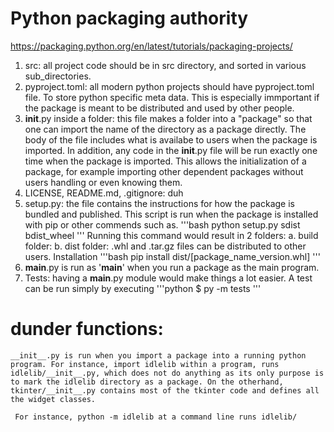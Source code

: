 # Python packaging authority
https://packaging.python.org/en/latest/tutorials/packaging-projects/

1. src: all project code should be in src directory, and sorted in various sub_directories.
2. pyproject.toml: all modern python projects should have pyproject.toml file. To store python specific meta data. This is especially immportant if the package is meant to be distributed and used by other people.
3. __init__.py inside a folder: this file makes a folder into a "package" so that one can import the name of the directory as a package directly. The body of the file includes what is availabe to users when the package is imported. In addition, any code in the __init__.py file will be run exactly one time when the package is imported. This allows the initialization of a package, for example importing other dependent packages without users handling or even knowing them.
4. LICENSE, README.md, .gitignore: duh
5. setup.py: the file contains the instructions for how the package is bundled and published. This script is run when the package is installed with pip or other commends such as. 
    '''bash
    python setup.py sdist bdist_wheel
    '''
    Running this command would result in 2 folders:
    a. build folder: 
    b. dist folder: .whl and .tar.gz files can be distributed to other users. Installation
        '''bash
        pip install dist/[package_name_version.whl]
        '''
6. __main__.py is run as '__main__' when you run a package as the main program.
7. Tests: having a __main__.py module would make things a lot easier. A test can be run simply by executing 
    '''python
    $ py -m tests
    '''


# dunder functions:

    __init__.py is run when you import a package into a running python program. For instance, import idlelib within a program, runs idlelib/__init__.py, which does not do anything as its only purpose is to mark the idlelib directory as a package. On the otherhand, tkinter/__init__.py contains most of the tkinter code and defines all the widget classes.

     For instance, python -m idlelib at a command line runs idlelib/



